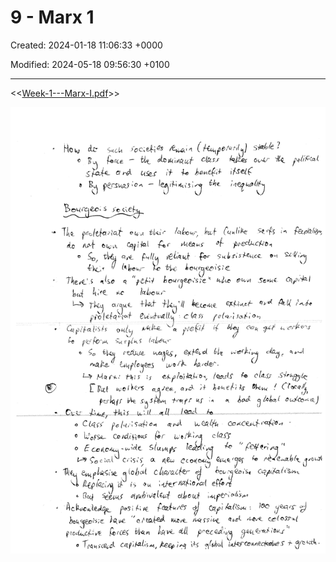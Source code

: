 # 9 - Marx 1

Created: 2024-01-18 11:06:33 +0000

Modified: 2024-05-18 09:56:30 +0100

---

<<[Week-1---Marx-I.pdf](../../media/Week-1---Marx-I.pdf)>>



![](../../media/Year-1-Theory-9---Marx-1-image2.png)


